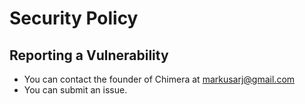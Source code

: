 # Security Policy

## Reporting a Vulnerability

- You can contact the founder of Chimera at markusarj@gmail.com
- You can submit an issue.
